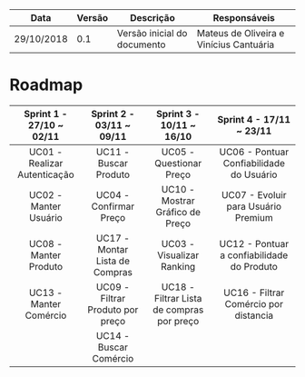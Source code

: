 Data | Versão | Descrição | Responsáveis
-- | -- | -- | --
29/10/2018 | 0.1 | Versão inicial do documento | Mateus de Oliveira e Vinícius Cantuária

# Roadmap

|**Sprint 1 -             27/10 ~ 02/11** | **Sprint 2 -             03/11 ~ 09/11** | **Sprint 3 -             10/11 ~ 16/10** | **Sprint 4 -             17/11 ~ 23/11** |
| :-----: | :-----: | :-----: | :-----: | 
| UC01 - Realizar Autenticação | UC11 - Buscar Produto | UC05 - Questionar Preço | UC06 - Pontuar Confiabilidade do Usuário |
| UC02 - Manter Usuário | UC04 - Confirmar Preço | UC10 - Mostrar Gráfico de Preço | UC07 - Evoluir para Usuário Premium |
| UC08 - Manter Produto | UC17 - Montar Lista de Compras | UC03 - Visualizar Ranking | UC12 - Pontuar a confiabilidade do Produto |
| UC13 - Manter Comércio | UC09 - Filtrar Produto por preço | UC18 - Filtrar Lista de compras por preço | UC16 - Filtrar Comércio por distancia |
|  |UC14 - Buscar Comércio|  |  |
